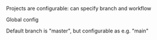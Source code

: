 Projects are configurable: can specify branch and workflow

Global config

Default branch is "master", but configurable as e.g. "main"